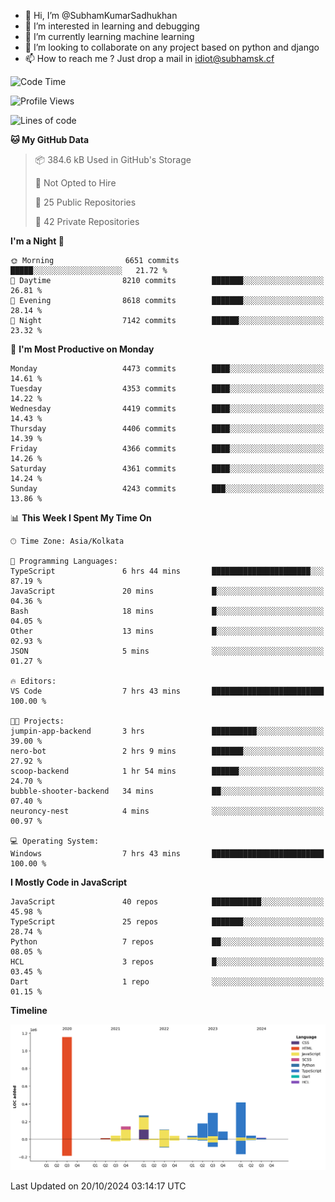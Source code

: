 - 👋 Hi, I’m @SubhamKumarSadhukhan
- 👀 I’m interested in learning and debugging
- 🌱 I’m currently learning machine learning
- 💞️ I’m looking to collaborate on any project based on python and django
- 📫 How to reach me ?
      Just drop a mail in idiot@subhamsk.cf

<!---
SubhamKumarSadhukhan/SubhamKumarSadhukhan is a ✨ special ✨ repository because its `README.md` (this file) appears on your GitHub profile.
You can click the Preview link to take a look at your changes.
--->


<!--START_SECTION:waka-->
![Code Time](http://img.shields.io/badge/Code%20Time-2%2C562%20hrs%2057%20mins-blue)

![Profile Views](http://img.shields.io/badge/Profile%20Views-0-blue)

![Lines of code](https://img.shields.io/badge/From%20Hello%20World%20I%27ve%20Written-2.8%20million%20lines%20of%20code-blue)

**🐱 My GitHub Data** 

> 📦 384.6 kB Used in GitHub's Storage 
 > 
> 🚫 Not Opted to Hire
 > 
> 📜 25 Public Repositories 
 > 
> 🔑 42 Private Repositories 
 > 
**I'm a Night 🦉** 

```text
🌞 Morning                6651 commits        █████░░░░░░░░░░░░░░░░░░░░   21.72 % 
🌆 Daytime                8210 commits        ███████░░░░░░░░░░░░░░░░░░   26.81 % 
🌃 Evening                8618 commits        ███████░░░░░░░░░░░░░░░░░░   28.14 % 
🌙 Night                  7142 commits        ██████░░░░░░░░░░░░░░░░░░░   23.32 % 
```
📅 **I'm Most Productive on Monday** 

```text
Monday                   4473 commits        ████░░░░░░░░░░░░░░░░░░░░░   14.61 % 
Tuesday                  4353 commits        ████░░░░░░░░░░░░░░░░░░░░░   14.22 % 
Wednesday                4419 commits        ████░░░░░░░░░░░░░░░░░░░░░   14.43 % 
Thursday                 4406 commits        ████░░░░░░░░░░░░░░░░░░░░░   14.39 % 
Friday                   4366 commits        ████░░░░░░░░░░░░░░░░░░░░░   14.26 % 
Saturday                 4361 commits        ████░░░░░░░░░░░░░░░░░░░░░   14.24 % 
Sunday                   4243 commits        ███░░░░░░░░░░░░░░░░░░░░░░   13.86 % 
```


📊 **This Week I Spent My Time On** 

```text
🕑︎ Time Zone: Asia/Kolkata

💬 Programming Languages: 
TypeScript               6 hrs 44 mins       ██████████████████████░░░   87.19 % 
JavaScript               20 mins             █░░░░░░░░░░░░░░░░░░░░░░░░   04.36 % 
Bash                     18 mins             █░░░░░░░░░░░░░░░░░░░░░░░░   04.05 % 
Other                    13 mins             █░░░░░░░░░░░░░░░░░░░░░░░░   02.93 % 
JSON                     5 mins              ░░░░░░░░░░░░░░░░░░░░░░░░░   01.27 % 

🔥 Editors: 
VS Code                  7 hrs 43 mins       █████████████████████████   100.00 % 

🐱‍💻 Projects: 
jumpin-app-backend       3 hrs               ██████████░░░░░░░░░░░░░░░   39.00 % 
nero-bot                 2 hrs 9 mins        ███████░░░░░░░░░░░░░░░░░░   27.92 % 
scoop-backend            1 hr 54 mins        ██████░░░░░░░░░░░░░░░░░░░   24.70 % 
bubble-shooter-backend   34 mins             ██░░░░░░░░░░░░░░░░░░░░░░░   07.40 % 
neuroncy-nest            4 mins              ░░░░░░░░░░░░░░░░░░░░░░░░░   00.97 % 

💻 Operating System: 
Windows                  7 hrs 43 mins       █████████████████████████   100.00 % 
```

**I Mostly Code in JavaScript** 

```text
JavaScript               40 repos            ███████████░░░░░░░░░░░░░░   45.98 % 
TypeScript               25 repos            ███████░░░░░░░░░░░░░░░░░░   28.74 % 
Python                   7 repos             ██░░░░░░░░░░░░░░░░░░░░░░░   08.05 % 
HCL                      3 repos             █░░░░░░░░░░░░░░░░░░░░░░░░   03.45 % 
Dart                     1 repo              ░░░░░░░░░░░░░░░░░░░░░░░░░   01.15 % 
```



**Timeline**

![Lines of Code chart](https://raw.githubusercontent.com/SubhamKumarSadhukhan/SubhamKumarSadhukhan/main/assets/bar_graph.png)


 Last Updated on 20/10/2024 03:14:17 UTC
<!--END_SECTION:waka-->
